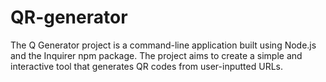 # QR-generator
The Q Generator project is a command-line application built using Node.js and the Inquirer npm package. The project aims to create a simple and interactive tool that generates QR codes from user-inputted URLs.
